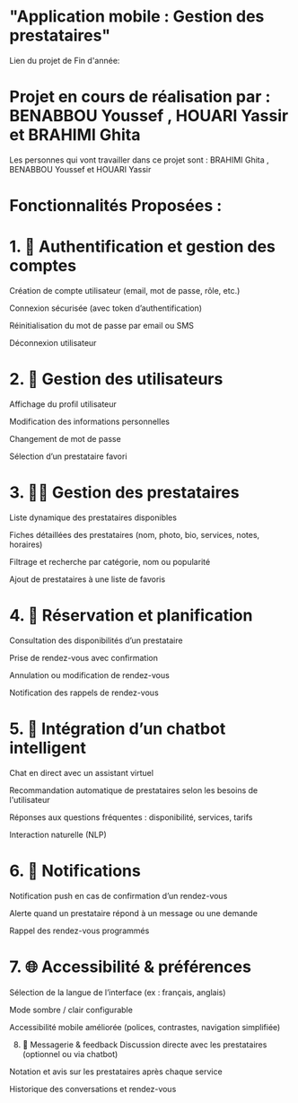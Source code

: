 # "Application mobile : Gestion des prestataires"
Lien du projet de Fin d'année:
# Projet en cours de réalisation par : BENABBOU Youssef , HOUARI Yassir et BRAHIMI Ghita
Les personnes qui vont travailler dans ce projet sont : BRAHIMI Ghita , BENABBOU Youssef et HOUARI Yassir
# Fonctionnalités Proposées :
# 1. 🔐 Authentification et gestion des comptes
Création de compte utilisateur (email, mot de passe, rôle, etc.)

Connexion sécurisée (avec token d’authentification)

Réinitialisation du mot de passe par email ou SMS

Déconnexion utilisateur

# 2. 👤 Gestion des utilisateurs
Affichage du profil utilisateur

Modification des informations personnelles

Changement de mot de passe

Sélection d’un prestataire favori

# 3. 👨‍🔧 Gestion des prestataires
Liste dynamique des prestataires disponibles

Fiches détaillées des prestataires (nom, photo, bio, services, notes, horaires)

Filtrage et recherche par catégorie, nom ou popularité

Ajout de prestataires à une liste de favoris

# 4. 📅 Réservation et planification
Consultation des disponibilités d’un prestataire

Prise de rendez-vous avec confirmation

Annulation ou modification de rendez-vous

Notification des rappels de rendez-vous

# 5. 🤖 Intégration d’un chatbot intelligent
Chat en direct avec un assistant virtuel

Recommandation automatique de prestataires selon les besoins de l'utilisateur

Réponses aux questions fréquentes : disponibilité, services, tarifs

Interaction naturelle (NLP)

# 6. 🔔 Notifications
Notification push en cas de confirmation d’un rendez-vous

Alerte quand un prestataire répond à un message ou une demande

Rappel des rendez-vous programmés

# 7. 🌐 Accessibilité & préférences
Sélection de la langue de l’interface (ex : français, anglais)

Mode sombre / clair configurable

Accessibilité mobile améliorée (polices, contrastes, navigation simplifiée)

8. 💬 Messagerie & feedback
Discussion directe avec les prestataires (optionnel ou via chatbot)

Notation et avis sur les prestataires après chaque service

Historique des conversations et rendez-vous




